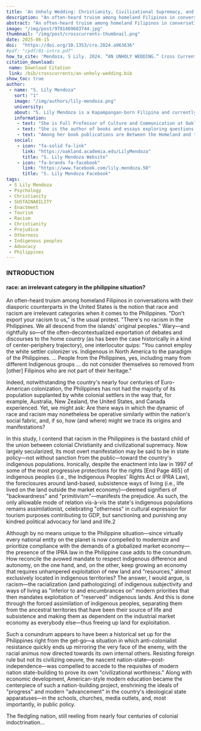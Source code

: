 ```yaml
---
title: 'An Unholy Wedding: Christianity, Civilizational Supremacy, and the In/visibility of "Race" in Post-colonial Philippines'
description: "An often-heard truism among homeland Filipinos in conversations with their diasporic counterparts in the United States is the notion that race and racism are irrelevant categories when it comes to the Philippines. 'Don't export your racism to us,' is the usual protest. 'There's no racism in the Philippines."
abstract: "An often-heard truism among homeland Filipinos in conversations with their diasporic counterparts in the United States is the notion that race and racism are irrelevant categories when it comes to the Philippines. 'Don't export your racism to us,' is the usual protest. 'There's no racism in the Philippines.We all descend from the islands' original peoples.' Wary—and rightfully so—of the often-decontextualized exportation of debates and discourses to the home country (as has been the case historically in a kind of center-periphery trajectory), one interlocutor quips: 'You cannot employ the white settler colonizer vs. Indigenous in North America to the paradigm of the Philippines. … People from the Philippines, yes, including many from different Indigenous groups … do not consider themselves so removed from [other] Filipinos who are not part of their heritage.'"
image: "/img/post/9781469683744.jpg"
thumbnail: "/img/post/crosscurrents-thumbnail.png"
date: 2025-06-15
doi:  "https://doi.org/10.1353/cro.2024.a963636"
#pdf: "/pdf/01-intro.pdf"
how_to_cite: 'Mendoza, S Lily. 2024. “AN UNHOLY WEDDING.” Cross Currents 74 (4): 465–82.'
citation_download: 
 name: Download Citation
 link: /bib/crosscurrents/an-unholy-wedding.bib
show_toc: true
author: 
 - name: "S. Lily Mendoza"
   sort: "1"
   image: "/img/authors/lily-mendoza.png"
   university: 
   about: "S. Lily Mendoza is a Kapampangan-born Filipina and currently resides in Waawiyatanong (aka Detroit, Michigan)."
   information: 
    - text: "She is Full Professor of Culture and Communication at Oakland University in Rochester, Michigan and is known for her pathbreaking work on the politics of indigeneity particularly within the Philippine diasporic and homeland context."
    - text: "She is the author of books and essays exploring questions of identity and subjectivity, cultural politics in national, post- and trans- national contexts, discourses on indigenization, ecology, and the cultural logic of modernity and civilization."
    - text: "Among her book publications are Between the Homeland and the Diaspora: The Politics of Theorizing Filipino and Filipino American Identities, Back from the Crocodile’s Belly: Philippine Babaylan Studies and the Struggle for Indigenous Memory, and, most recently, Decolonizing Ecotheology: Indigenous and Subaltern Challenges. Currently, she serves as the Executive Director of the Center for Babaylan Studies (CfBS), a movement for decolonization and indigenization among diasporic Filipinos."
   social:
    - icon: "fa-solid fa-link"
      link: "https://oakland.academia.edu/LilyMendoza"
      title: "S. Lily Mendoza Website"
    - icon: "fa-brands fa-facebook"
      link: "https://www.facebook.com/lily.mendoza.50"
      title: "S. Lily Mendoza Facebook"
tags: 
 - S Lily Mendoza
 - Psychology
 - Christianity
 - SUSTAINABILITY
 - Enactment
 - Tourism
 - Racism
 - Christianity
 - Prejudice
 - Otherness
 - Indigenous peoples
 - Advocacy
 - Philippines
---
```

### INTRODUCTION

#### race: an irrelevant category in the philippine situation?
An often-heard truism among homeland Filipinos in conversations with their diasporic counterparts in the United States is the notion that race and racism are irrelevant categories when it comes to the Philippines. "Don't export your racism to us," is the usual protest. "There's no racism in the Philippines. We all descend from the islands' original peoples." Wary—and rightfully so—of the often-decontextualized exportation of debates and discourses to the home country (as has been the case historically in a kind of center-periphery trajectory), one interlocutor quips: "You cannot employ the white settler colonizer vs. Indigenous in North America to the paradigm of the Philippines. … People from the Philippines, yes, including many from different Indigenous groups … do not consider themselves so removed from \[other\] Filipinos who are not part of their heritage."

Indeed, notwithstanding the country's nearly four centuries of Euro-American colonization, the Philippines has not had the majority of its population supplanted by white colonial settlers in the way that, for example, Australia, New Zealand, the United States, and Canada experienced. Yet, we might ask: Are there ways in which the dynamic of race and racism may nonetheless be operative similarly within the nation's social fabric, and, if so, how (and where) might we trace its origins and manifestations?

In this study, I contend that racism in the Philippines is the bastard child of the union between colonial Christianity and civilizational supremacy. Now largely secularized, its most overt manifestation may be said to be in state policy—not without sanction from the public—toward the country's indigenous populations. Ironically, despite the enactment into law in 1997 of some of the most progressive protections for the rights [End Page 465] of indigenous peoples (i.e., the Indigenous Peoples' Rights Act or IPRA Law), the foreclosures around land-based, subsistence ways of living (i.e., life lived on the land outside the market economy)—deemed signifiers of "backwardness" and "primitivism"—manifests the prejudice. As such, the only allowable mode of relation vis-à-vis the state's indigenous populations remains assimilationist, celebrating "otherness" in cultural expression for tourism purposes contributing to GDP, but sanctioning and punishing any kindred political advocacy for land and life.2

Although by no means unique to the Philippine situation—since virtually every national entity on the planet is now compelled to modernize and prioritize compliance with the demands of a globalized market economy—the presence of the IPRA law in the Philippine case adds to the conundrum. How reconcile the avowed mandate to respect indigenous difference and autonomy, on the one hand, and, on the other, keep growing an economy that requires unhampered exploitation of new land and "resources," almost exclusively located in indigenous territories? The answer, I would argue, is racism—the racialization (and pathologizing) of indigenous subjectivity and ways of living as "inferior to and encumbrances on" modern priorities that then mandates exploitation of "reserved" indigenous lands. And this is done through the forced assimilation of indigenous peoples, separating them from the ancestral territories that have been their source of life and subsistence and making them as dependent on the industrial market economy as everybody else—thus freeing up land for exploitation.

Such a conundrum appears to have been a historical set up for the Philippines right from the get-go—a situation in which anti-colonialist resistance quickly ends up mirroring the very face of the enemy, with the racial animus now directed towards its own internal others. Resisting foreign rule but not its civilizing oeuvre, the nascent nation-state—post-independence—was compelled to accede to the requisites of modern nation state-building to prove its own "civilizational worthiness." Along with economic development, American-style modern education became the centerpiece of such a nation-building project, enshrining the ideals of "progress" and modern "advancement" in the country's ideological state apparatuses—in the schools, churches, media outlets, and, most importantly, in public policy.

The fledgling nation, still reeling from nearly four centuries of colonial indoctrination...
